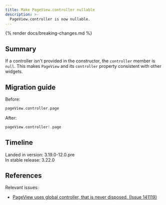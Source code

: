 ```yaml
---
title: Make PageView.controller nullable
description: >-
  PageView.controller is now nullable.
---
```


{% render docs/breaking-changes.md %}

## Summary

If a controller isn't provided in the constructor,
the `controller` member is `null`. This makes
`PageView` and its `controller` property consistent with other widgets.

## Migration guide

Before:

```dart
pageView.controller.page
```

After:

```dart
pageView.controller!.page
```

## Timeline

Landed in version: 3.19.0-12.0.pre<br>
In stable release: 3.22.0

## References

Relevant issues:

* [PageView uses global controller, that is never disposed. (Issue 141119)][]

[PageView uses global controller, that is never disposed. (Issue 141119)]: {{site.repo.flutter}}/issues/141119
